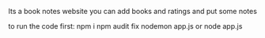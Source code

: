 Its a book notes website
you can add books and ratings and put some notes

to run the code first:
  npm i
  npm audit fix
  nodemon app.js or node app.js
